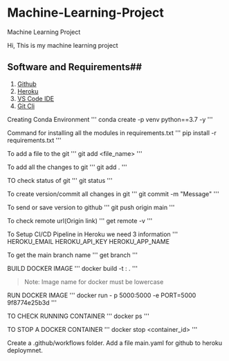 # Machine-Learning-Project
Machine Learning Project

Hi, This is my machine learning project
## Software and Requirements##

1. [Github](https://github.com)
2. [Heroku](https://id.heroku.com/login)
3. [VS Code IDE](https://code.visualstudio.com/)
4. [Git Cli](https://git-scm.com/downloads)



Creating Conda Environment
'''
conda create -p venv python==3.7 -y
'''

Command for installing all the modules in requirements.txt
'''
pip install -r requirements.txt
'''

To add a file to the git 
'''
git add <file_name>
'''

To add all the changes to git
'''
git add .
'''

TO check status of git
'''
git status
'''

To create version/commit all changes in git
'''
git commit -m "Message"
'''

To send or save version to github
'''
git push origin main
'''

To check remote url(Origin link)
'''
get remote -v
'''

To Setup CI/CD Pipeline in Heroku we need 3 information
'''
HEROKU_EMAIL
HEROKU_API_KEY
HEROKU_APP_NAME

To get the main branch name
'''
get branch
'''

BUILD DOCKER IMAGE
'''
docker build -t <imagename>:<tagname> .
'''
>Note: Image name for docker must be lowercase

RUN DOCKER IMAGE
'''
docker run - p 5000:5000 -e PORT=5000 9f8774e25b3d
'''

TO CHECK RUNNING CONTAINER
'''
docker ps
'''

TO STOP A DOCKER CONTAINER
'''
docker stop <container_id>
'''

Create a .github/workflows folder. Add a file main.yaml for github to heroku deploymnet.